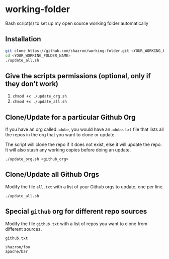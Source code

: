 # working-folder

Bash script(s) to set up my open source working folder automatically

## Installation

```bash
git clone https://github.com/shazron/working-folder.git <YOUR_WORKING_FOLDER_NAME>
cd <YOUR_WORKING_FOLDER_NAME>
./update_all.sh
```

## Give the scripts permissions (optional, only if they don't work)

1. `chmod +x ./update_org.sh`
2. `chmod +x ./update_all.sh`

## Clone/Update for a particular Github Org

If you have an org called `adobe`, you would have an `adobe.txt` file that lists all the repos in the org that you want to clone or update.

The script will clone the repo if it does not exist, else it will update the repo. It will also stash any working copies before doing an update.


`./update_org.sh <github_org>`

## Clone/Update all Github Orgs

Modify the file `all.txt` with a list of your Github orgs to update, one per line.

`./update_all.sh`

## Special `github` org for different repo sources

Modify the file `github.txt` with a list of repos you want to clone from different sources.

`github.txt`
```
shazron/foo
apache/bar
```

